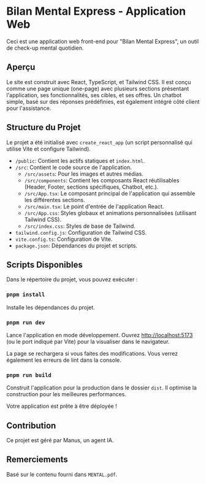 # Bilan Mental Express - Application Web

Ceci est une application web front-end pour "Bilan Mental Express", un outil de check-up mental quotidien.

## Aperçu

Le site est construit avec React, TypeScript, et Tailwind CSS. Il est conçu comme une page unique (one-page) avec plusieurs sections présentant l'application, ses fonctionnalités, ses cibles, et ses offres. Un chatbot simple, basé sur des réponses prédéfinies, est également intégré côté client pour l'assistance.

## Structure du Projet

Le projet a été initialisé avec `create_react_app` (un script personnalisé qui utilise Vite et configure Tailwind).

-   `/public`: Contient les actifs statiques et `index.html`.
-   `/src`: Contient le code source de l'application.
    -   `/src/assets`: Pour les images et autres médias.
    -   `/src/components`: Contient les composants React réutilisables (Header, Footer, sections spécifiques, Chatbot, etc.).
    -   `/src/App.tsx`: Le composant principal de l'application qui assemble les différentes sections.
    -   `/src/main.tsx`: Le point d'entrée de l'application React.
    -   `/src/App.css`: Styles globaux et animations personnalisées (utilisant Tailwind CSS).
    -   `/src/index.css`: Styles de base de Tailwind.
-   `tailwind.config.js`: Configuration de Tailwind CSS.
-   `vite.config.ts`: Configuration de Vite.
-   `package.json`: Dépendances du projet et scripts.

## Scripts Disponibles

Dans le répertoire du projet, vous pouvez exécuter :

### `pnpm install`

Installe les dépendances du projet.

### `pnpm run dev`

Lance l'application en mode développement.
Ouvrez [http://localhost:5173](http://localhost:5173) (ou le port indiqué par Vite) pour la visualiser dans le navigateur.

La page se rechargera si vous faites des modifications.
Vous verrez également les erreurs de lint dans la console.

### `pnpm run build`

Construit l'application pour la production dans le dossier `dist`.
Il optimise la construction pour les meilleures performances.

Votre application est prête à être déployée !

## Contribution

Ce projet est géré par Manus, un agent IA.

## Remerciements

Basé sur le contenu fourni dans `MENTAL.pdf`.
